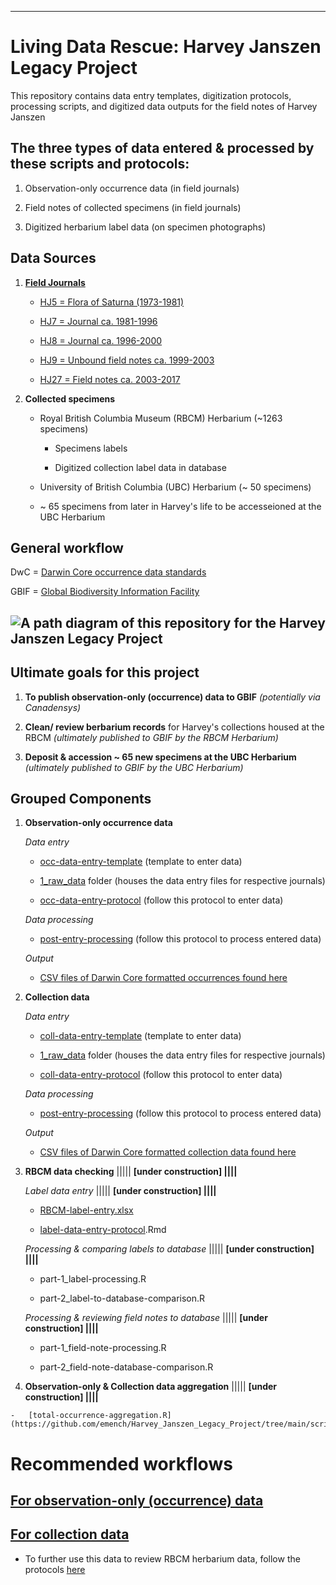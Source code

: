 ------------------------------------------------------------------------

# Living Data Rescue: Harvey Janszen Legacy Project

This repository contains data entry templates, digitization protocols, processing scripts, and digitized data outputs for the field notes of Harvey Janszen

## The three types of data entered & processed by these scripts and protocols:

1)  Observation-only occurrence data (in field journals)

2)  Field notes of collected specimens (in field journals)

3)  Digitized herbarium label data (on specimen photographs)

## Data Sources

1.  [**Field Journals**](https://github.com/emench/Harvey_Janszen_Legacy_Project/tree/main/data/existing_data/field-journal-photos)

    -   [HJ5 = Flora of Saturna (1973-1981)](https://github.com/emench/Harvey_Janszen_Legacy_Project/tree/main/data/existing_data/field-journal-photos/HJ5)

    -   [HJ7 = Journal ca. 1981-1996](https://github.com/emench/Harvey_Janszen_Legacy_Project/tree/main/data/existing_data/field-journal-photos/HJ7)

    -   [HJ8 = Journal ca. 1996-2000](https://github.com/emench/Harvey_Janszen_Legacy_Project/tree/main/data/existing_data/field-journal-photos/HJ8)

    -   [HJ9 = Unbound field notes ca. 1999-2003](https://github.com/emench/Harvey_Janszen_Legacy_Project/tree/main/data/existing_data/field-journal-photos/HJ9)

    -   [HJ27 = Field notes ca. 2003-2017](https://github.com/emench/Harvey_Janszen_Legacy_Project/tree/main/data/existing_data/field-journal-photos/HJ27)

2.  **Collected specimens**

    -   Royal British Columbia Museum (RBCM) Herbarium (\~1263 specimens)

        -   Specimens labels

        -   Digitized collection label data in database

    -   University of British Columbia (UBC) Herbarium (\~ 50 specimens)

    -   \~ 65 specimens from later in Harvey's life to be accesseioned at the UBC Herbarium

## General workflow

DwC = [Darwin Core occurrence data standards](https://dwc.tdwg.org/list/#dwc_fieldNotes)

GBIF = [Global Biodiversity Information Facility](https://www.gbif.org/)

## ![A path diagram of this repository for the Harvey Janszen Legacy Project](diagrams/LDP-Internship-map.png)

## Ultimate goals for this project

1.  **To publish observation-only (occurrence) data to GBIF** *(potentially via Canadensys)*

2.  **Clean/ review berbarium records** for Harvey's collections housed at the RBCM *(ultimately published to GBIF by the RBCM Herbarium)*

3.  **Deposit & accession \~ 65 new specimens at the UBC Herbarium** *(ultimately published to GBIF by the UBC Herbarium)*

## Grouped Components

1.  **Observation-only occurrence data**

    *Data entry*

    -   [occ-data-entry-template](https://github.com/emench/Harvey_Janszen_Legacy_Project/blob/main/data/data_digitization/occurrence_data/1_raw_data/HJ-occ-entry-template.xlsx) (template to enter data)

    -   [1_raw_data](https://github.com/emench/Harvey_Janszen_Legacy_Project/tree/main/data/data_digitization/occurrence_data/1_raw_data) folder (houses the data entry files for respective journals)

    -   [occ-data-entry-protocol](https://github.com/emench/Harvey_Janszen_Legacy_Project/blob/main/protocols/occurrence_data/occ-data-entry-protocol.Rmd) (follow this protocol to enter data)

    *Data processing*

    -   [post-entry-processing](https://github.com/emench/Harvey_Janszen_Legacy_Project/blob/main/protocols/occurrence_data/post-entry-processing-protocol.Rmd) (follow this protocol to process entered data)

    *Output*

    -   [CSV files of Darwin Core formatted occurrences found here](https://github.com/emench/Harvey_Janszen_Legacy_Project/tree/main/data/data_digitization/occurrence_data/darwin_core_data)

2.  **Collection data**

    *Data entry*

    -   [coll-data-entry-template](https://github.com/emench/Harvey_Janszen_Legacy_Project/blob/main/data/data_digitization/collection_data/1_raw_data/HJ-coll-entry%20template.xlsx) (template to enter data)

    -   [1_raw_data](https://github.com/emench/Harvey_Janszen_Legacy_Project/tree/main/data/data_digitization/collection_data/1_raw_data) folder (houses the data entry files for respective journals)

    -   [coll-data-entry-protocol](https://github.com/emench/Harvey_Janszen_Legacy_Project/tree/main/protocols/collection_data) (follow this protocol to enter data)

    *Data processing*

    -   [post-entry-processing](https://github.com/emench/Harvey_Janszen_Legacy_Project/blob/main/protocols/collection_data/coll-data-entry-protocol.Rmd) (follow this protocol to process entered data)

    *Output*

    -   [CSV files of Darwin Core formatted collection data found here](https://github.com/emench/Harvey_Janszen_Legacy_Project/tree/main/data/data_digitization/collection_data/darwin_core_data)

3.  **RBCM data checking** \|\|\|\|\| **[under construction] \|\|\|\|**

    *Label data entry* \|\|\|\|\| **[under construction] \|\|\|\|**

    -   [RBCM-label-entry.xlsx](https://github.com/emench/Harvey_Janszen_Legacy_Project/blob/main/data/data_digitization/rbcm_data/label_data/raw_data/RBCM-label-entry.xlsx)

    -   [label-data-entry-protocol](https://github.com/emench/Harvey_Janszen_Legacy_Project/blob/main/protocols/rbcm_review/label-entry-protocol.Rmd).Rmd

    *Processing & comparing labels to database* \|\|\|\|\| **[under construction] \|\|\|\|**

    -   part-1_label-processing.R

    -   part-2_label-to-database-comparison.R

    *Processing & reviewing* *field notes to database* \|\|\|\|\| **[under construction] \|\|\|\|**

    -   part-1_field-note-processing.R

    -   part-2_field-note-database-comparison.R

4.   **Observation-only & Collection data aggregation** \|\|\|\|\| **[under construction] \|\|\|\|**

    -   [total-occurrence-aggregation.R](https://github.com/emench/Harvey_Janszen_Legacy_Project/tree/main/scripts/aggregation)

# Recommended workflows

## [For observation-only (occurrence) data](https://github.com/emench/Harvey_Janszen_Legacy_Project/tree/main/protocols/occurrence_data)

## [For collection data](https://github.com/emench/Harvey_Janszen_Legacy_Project/tree/main/protocols/collection_data)

-   To further use this data to review RBCM herbarium data, follow the protocols [here](https://github.com/emench/Harvey_Janszen_Legacy_Project/tree/main/protocols/rbcm_review)
